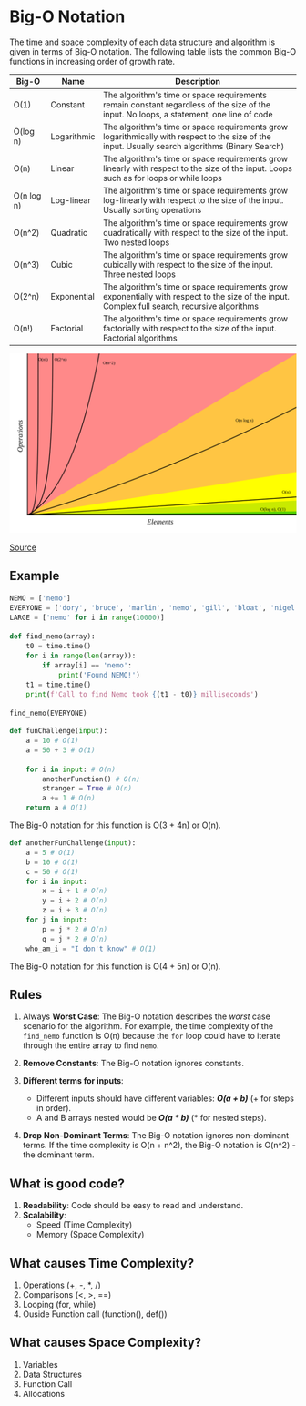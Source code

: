 # Big-O Notation

The time and space complexity of each data structure and algorithm is given in terms of Big-O notation. The following table lists the common Big-O functions in increasing order of growth rate.

| Big-O      | Name        | Description                                                                                                                                      |
| ---------- | ----------- | ------------------------------------------------------------------------------------------------------------------------------------------------ |
| O(1)       | Constant    | The algorithm's time or space requirements remain constant regardless of the size of the input. No loops, a statement, one line of code          |
| O(log n)   | Logarithmic | The algorithm's time or space requirements grow logarithmically with respect to the size of the input. Usually search algorithms (Binary Search) |
| O(n)       | Linear      | The algorithm's time or space requirements grow linearly with respect to the size of the input. Loops such as for loops or while loops           |
| O(n log n) | Log-linear  | The algorithm's time or space requirements grow log-linearly with respect to the size of the input. Usually sorting operations                   |
| O(n^2)     | Quadratic   | The algorithm's time or space requirements grow quadratically with respect to the size of the input. Two nested loops                            |
| O(n^3)     | Cubic       | The algorithm's time or space requirements grow cubically with respect to the size of the input. Three nested loops                              |
| O(2^n)     | Exponential | The algorithm's time or space requirements grow exponentially with respect to the size of the input. Complex full search, recursive algorithms   |
| O(n!)      | Factorial   | The algorithm's time or space requirements grow factorially with respect to the size of the input. Factorial algorithms                          |

![Big-O Complexity Chart](big-o.svg)

[Source](https://www.bigocheatsheet.com/)

## Example

```python
NEMO = ['nemo']
EVERYONE = ['dory', 'bruce', 'marlin', 'nemo', 'gill', 'bloat', 'nigel', 'squirt', 'darla', 'hank']
LARGE = ['nemo' for i in range(10000)]

def find_nemo(array):
    t0 = time.time()
    for i in range(len(array)):
        if array[i] == 'nemo':
            print('Found NEMO!')
    t1 = time.time()
    print(f'Call to find Nemo took {(t1 - t0)} milliseconds')

find_nemo(EVERYONE)
```

```python
def funChallenge(input):
    a = 10 # O(1)
    a = 50 + 3 # O(1)

    for i in input: # O(n)
        anotherFunction() # O(n)
        stranger = True # O(n)
        a += 1 # O(n)
    return a # O(1)
```

The Big-O notation for this function is O(3 + 4n) or O(n).

```python
def anotherFunChallenge(input):
    a = 5 # O(1)
    b = 10 # O(1)
    c = 50 # O(1)
    for i in input:
        x = i + 1 # O(n)
        y = i + 2 # O(n)
        z = i + 3 # O(n)
    for j in input:
        p = j * 2 # O(n)
        q = j * 2 # O(n)
    who_am_i = "I don't know" # O(1)
```

The Big-O notation for this function is O(4 + 5n) or O(n).

## Rules

1. Always **Worst Case**: The Big-O notation describes the _worst_ case scenario for the algorithm. For example, the time complexity of the `find_nemo` function is O(n) because the `for` loop could have to iterate through the entire array to find `nemo`.
2. **Remove Constants**: The Big-O notation ignores constants.
3. **Different terms for inputs**:

   - Different inputs should have different variables: **_O(a + b)_** (+ for steps in order).
   - A and B arrays nested would be **_O(a \* b)_** (\* for nested steps).

4. **Drop Non-Dominant Terms**: The Big-O notation ignores non-dominant terms. If the time complexity is O(n + n^2), the Big-O notation is O(n^2) - the dominant term.

## What is good code?

1. **Readability**: Code should be easy to read and understand.
2. **Scalability**:
   - Speed (Time Complexity)
   - Memory (Space Complexity)

## What causes Time Complexity?

1. Operations (+, -, \*, /)
2. Comparisons (<, >, ==)
3. Looping (for, while)
4. Ouside Function call (function(), def())

## What causes Space Complexity?

1. Variables
2. Data Structures
3. Function Call
4. Allocations
